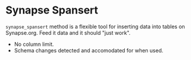 # Synapse Spansert

`synapse_spansert` method is a flexible tool for inserting data into tables on Synapse.org. Feed it data and it should "just work". 

- No column limit.
- Schema changes detected and accomodated for when used. 


